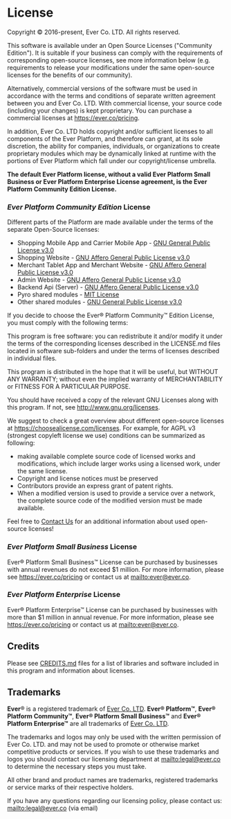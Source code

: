 # License

Copyright © 2016-present, Ever Co. LTD. All rights reserved.

This software is available under an Open Source Licenses ("Community Edition"). It is suitable if your business can comply with the requirements of corresponding open-source licenses, see more information below (e.g. requirements to release your modifications under the same open-source licenses for the benefits of our community).

Alternatively, commercial versions of the software must be used in accordance with the terms and conditions of separate written agreement between you and Ever Co. LTD. With commercial license, your source code (including your changes) is kept proprietary. You can purchase a commercial licenses at https://ever.co/pricing.

In addition, Ever Co. LTD holds copyright and/or sufficient licenses to all components of the Ever Platform, and therefore can grant, at its sole discretion, the ability for companies, individuals, or organizations to create proprietary modules which may be dynamically linked at runtime with the portions of Ever Platform which fall under our copyright/license umbrella.

**The default Ever Platform license, without a valid Ever Platform Small Business or Ever Platform Enterprise License agreement, is the Ever Platform Community Edition License.**

### _Ever Platform Community Edition_ License

Different parts of the Platform are made available under the terms of the separate Open-Source licenses:

-   Shopping Mobile App and Carrier Mobile App - [GNU General Public License v3.0](https://www.gnu.org/licenses/gpl-3.0.txt)
-   Shopping Website - [GNU Affero General Public License v3.0](https://www.gnu.org/licenses/agpl-3.0.txt)
-   Merchant Tablet App and Merchant Website - [GNU Affero General Public License v3.0](https://www.gnu.org/licenses/agpl-3.0.txt)
-   Admin Website - [GNU Affero General Public License v3.0](https://www.gnu.org/licenses/agpl-3.0.txt)
-   Backend Api (Server) - [GNU Affero General Public License v3.0](https://www.gnu.org/licenses/agpl-3.0.txt)
-   Pyro shared modules - [MIT License](https://opensource.org/licenses/MIT)
-   Other shared modules - [GNU General Public License v3.0](https://www.gnu.org/licenses/gpl-3.0.txt)

If you decide to choose the Ever® Platform Community™ Edition License, you must comply with the following terms:

This program is free software: you can redistribute it and/or modify it under the terms of the corresponding licenses described in the LICENSE.md files located in software sub-folders and under the terms of licenses described in individual files.

This program is distributed in the hope that it will be useful, but WITHOUT ANY WARRANTY; without even the implied warranty of MERCHANTABILITY or FITNESS FOR A PARTICULAR PURPOSE.

You should have received a copy of the relevant GNU Licenses along with this program. If not, see <http://www.gnu.org/licenses>.

We suggest to check a great overview about different open-source licenses at <https://choosealicense.com/licenses>.
For example, for AGPL v3 (strongest copyleft license we use) conditions can be summarized as following:
- making available complete source code of licensed works and modifications, which include larger works using a licensed work, under the same license.
- Copyright and license notices must be preserved
- Contributors provide an express grant of patent rights.
- When a modified version is used to provide a service over a network, the complete source code of the modified version must be made available.

Feel free to [Contact Us](https://github.com/ever-co/ever#contact-us) for an additional information about used open-source licenses!

### _Ever Platform Small Business_ License

Ever® Platform Small Business™ License can be purchased by businesses with annual revenues do not exceed $1 million.
For more information, please see https://ever.co/pricing or contact us at <mailto:ever@ever.co>.

### _Ever Platform Enterprise_ License

Ever® Platform Enterprise™ License can be purchased by businesses with more than $1 million in annual revenue.
For more information, please see https://ever.co/pricing or contact us at <mailto:ever@ever.co>.

## Credits

Please see [CREDITS.md](CREDITS.md) files for a list of libraries and software included in this program and information about licenses.

## Trademarks

**Ever**® is a registered trademark of [Ever Co. LTD](https://ever.co).
**Ever® Platform™**, **Ever® Platform Community™**, **Ever® Platform Small Business™** and **Ever® Platform Enterprise™** are all trademarks of [Ever Co. LTD](https://ever.co).

The trademarks and logos may only be used with the written permission of Ever Co. LTD. and may not be used to promote or otherwise market competitive products or services.
If you wish to use these trademarks and logos you should contact our licensing department at <mailto:legal@ever.co> to determine the necessary steps you must take.

All other brand and product names are trademarks, registered trademarks or service marks of their respective holders.

If you have any questions regarding our licensing policy, please contact us: <mailto:legal@ever.co> (via email)
